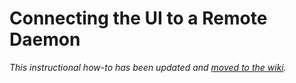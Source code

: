 # Connecting the UI to a Remote Daemon

_This instructional how-to has been updated and [moved to the wiki](https://github.com/Taco-Network/fork-blockchain/wiki/Connecting-the-UI-to-a-remote-daemon)._
